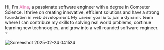 Hi, I'm <span style="color: #FF69B4;">Alina</span>, a passionate software engineer with a degree in Computer Science. I thrive on creating innovative, efficient solutions and have a strong foundation in web development. My career goal is to join a dynamic team where I can contribute my skills to solving real world problems, continue learning new technologies, and grow into a well rounded software engineer. ✨



![Screenshot 2025-02-24 041524](https://github.com/user-attachments/assets/bf60b0c6-7a9e-426e-b057-5af9c4a1aeb9)


<!--
**l3naaaa/l3naaaa** is a ✨ _special_ ✨ repository because its `README.md` (this file) appears on your GitHub profile.


Here are some ideas to get you started:

- 🔭 I’m currently working on ...
- 🌱 I’m currently learning ...
- 👯 I’m looking to collaborate on ...
- 🤔 I’m looking for help with ...
- 💬 Ask me about ...
- 📫 How to reach me: ...
- 😄 Pronouns: ...
- ⚡ Fun fact: ...
-->
